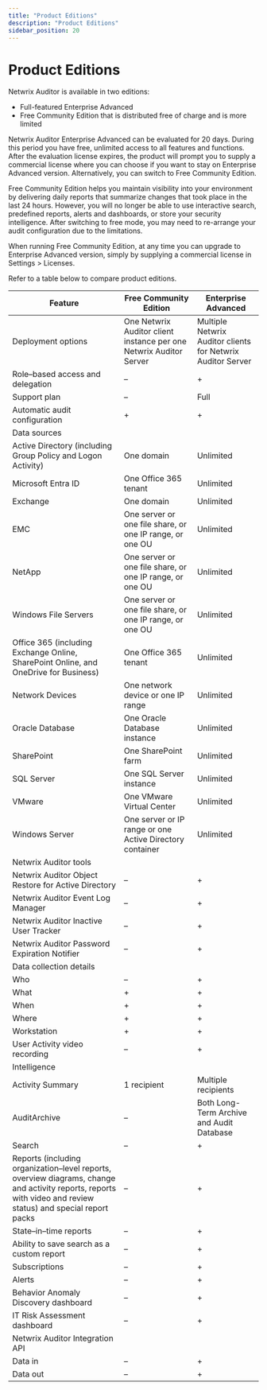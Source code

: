 ```yaml
---
title: "Product Editions"
description: "Product Editions"
sidebar_position: 20
---
```


# Product Editions

Netwrix Auditor is available in two editions:

- Full-featured Enterprise Advanced
- Free Community Edition that is distributed free of charge and is more limited

Netwrix Auditor Enterprise Advanced can be evaluated for 20 days. During this period you have free,
unlimited access to all features and functions. After the evaluation license expires, the product
will prompt you to supply a commercial license where you can choose if you want to stay on
Enterprise Advanced version. Alternatively, you can switch to Free Community Edition.

Free Community Edition helps you maintain visibility into your environment by delivering daily
reports that summarize changes that took place in the last 24 hours. However, you will no longer be
able to use interactive search, predefined reports, alerts and dashboards, or store your security
intelligence. After switching to free mode, you may need to re-arrange your audit configuration due
to the limitations.

When running Free Community Edition, at any time you can upgrade to Enterprise Advanced version,
simply by supplying a commercial license in Settings > Licenses.

Refer to a table below to compare product editions.

| Feature                                                                                                                                                       | Free Community Edition                                             | Enterprise Advanced                                         |
| ------------------------------------------------------------------------------------------------------------------------------------------------------------- | ------------------------------------------------------------------ | ----------------------------------------------------------- |
| Deployment options                                                                                                                                            | One Netwrix Auditor client instance per one Netwrix Auditor Server | Multiple Netwrix Auditor clients for Netwrix Auditor Server |
| Role–based access and delegation                                                                                                                              | –                                                                  | +                                                           |
| Support plan                                                                                                                                                  | –                                                                  | Full                                                        |
| Automatic audit configuration                                                                                                                                 | +                                                                  | +                                                           |
| Data sources                                                                                                                                                  |                                                                    |                                                             |
| Active Directory (including Group Policy and Logon Activity)                                                                                                  | One domain                                                         | Unlimited                                                   |
| Microsoft Entra ID                                                                                                                                            | One Office 365 tenant                                              | Unlimited                                                   |
| Exchange                                                                                                                                                      | One domain                                                         | Unlimited                                                   |
| EMC                                                                                                                                                           | One server or one file share, or one IP range, or one OU           | Unlimited                                                   |
| NetApp                                                                                                                                                        | One server or one file share, or one IP range, or one OU           | Unlimited                                                   |
| Windows File Servers                                                                                                                                          | One server or one file share, or one IP range, or one OU           | Unlimited                                                   |
| Office 365 (including Exchange Online, SharePoint Online, and OneDrive for Business)                                                                          | One Office 365 tenant                                              | Unlimited                                                   |
| Network Devices                                                                                                                                               | One network device or one IP range                                 | Unlimited                                                   |
| Oracle Database                                                                                                                                               | One Oracle Database instance                                       | Unlimited                                                   |
| SharePoint                                                                                                                                                    | One SharePoint farm                                                | Unlimited                                                   |
| SQL Server                                                                                                                                                    | One SQL Server instance                                            | Unlimited                                                   |
| VMware                                                                                                                                                        | One VMware Virtual Center                                          | Unlimited                                                   |
| Windows Server                                                                                                                                                | One server or IP range or one Active Directory container           | Unlimited                                                   |
| Netwrix Auditor tools                                                                                                                                         |                                                                    |                                                             |
| Netwrix Auditor Object Restore for Active Directory                                                                                                           | –                                                                  | +                                                           |
| Netwrix Auditor Event Log Manager                                                                                                                             | –                                                                  | +                                                           |
| Netwrix Auditor Inactive User Tracker                                                                                                                         | –                                                                  | +                                                           |
| Netwrix Auditor Password Expiration Notifier                                                                                                                  | –                                                                  | +                                                           |
| Data collection details                                                                                                                                       |                                                                    |                                                             |
| Who                                                                                                                                                           | –                                                                  | +                                                           |
| What                                                                                                                                                          | +                                                                  | +                                                           |
| When                                                                                                                                                          | +                                                                  | +                                                           |
| Where                                                                                                                                                         | +                                                                  | +                                                           |
| Workstation                                                                                                                                                   | +                                                                  | +                                                           |
| User Activity video recording                                                                                                                                 | –                                                                  | +                                                           |
| Intelligence                                                                                                                                                  |                                                                    |                                                             |
| Activity Summary                                                                                                                                              | 1 recipient                                                        | Multiple recipients                                         |
| AuditArchive                                                                                                                                                  | –                                                                  | Both Long-Term Archive and Audit Database                   |
| Search                                                                                                                                                        | –                                                                  | +                                                           |
| Reports (including organization–level reports, overview diagrams, change and activity reports, reports with video and review status) and special report packs | –                                                                  | +                                                           |
| State–in–time reports                                                                                                                                         | –                                                                  | +                                                           |
| Ability to save search as a custom report                                                                                                                     | –                                                                  | +                                                           |
| Subscriptions                                                                                                                                                 | –                                                                  | +                                                           |
| Alerts                                                                                                                                                        | –                                                                  | +                                                           |
| Behavior Anomaly Discovery dashboard                                                                                                                          | –                                                                  | +                                                           |
| IT Risk Assessment dashboard                                                                                                                                  | –                                                                  | +                                                           |
| Netwrix Auditor Integration API                                                                                                                               |                                                                    |                                                             |
| Data in                                                                                                                                                       | –                                                                  | +                                                           |
| Data out                                                                                                                                                      | –                                                                  | +                                                           |

